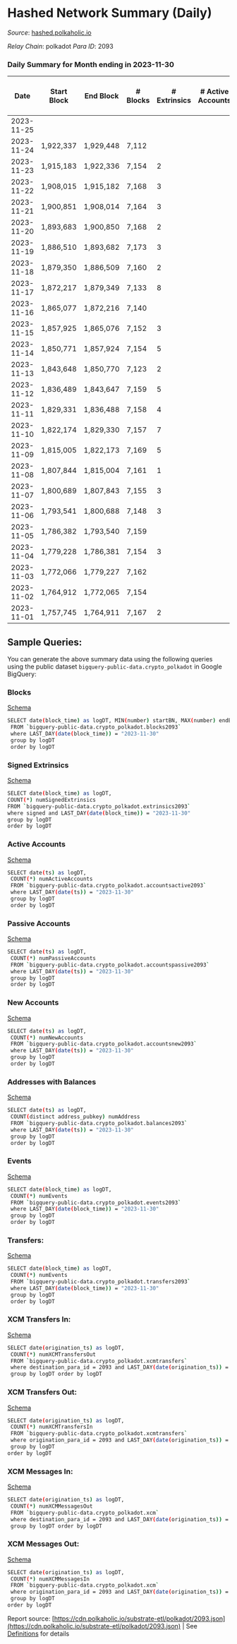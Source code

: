 # Hashed Network Summary (Daily)

_Source_: [hashed.polkaholic.io](https://hashed.polkaholic.io)

*Relay Chain*: polkadot
*Para ID*: 2093



### Daily Summary for Month ending in 2023-11-30


| Date    | Start Block | End Block | # Blocks | # Extrinsics | # Active Accounts | # Passive Accounts | # New Accounts | # Addresses | # Events  | # Transfers ($USD) | # XCM Transfers In ($USD) | # XCM Transfers Out ($USD) | # XCM In | # XCM Out | Issues |
|---------|-------------|-----------|----------|--------------|-------------------|--------------------|----------------|-------------|-----------|--------------------|---------------------------|----------------------------|----------|-----------|--------|
| 2023-11-25 |  |  |  |  |  |  |  |  |  |   |   |   |  |  |  |
| 2023-11-24 | 1,922,337 | 1,929,448 | 7,112 |  |  |  |  |  | 14,228 |   |   |   |  |  |  |
| 2023-11-23 | 1,915,183 | 1,922,336 | 7,154 | 2 |  |  |  |  | 14,320 |   |   |   |  |  |  |
| 2023-11-22 | 1,908,015 | 1,915,182 | 7,168 | 3 |  |  |  |  | 14,351 | 1  |   |   |  |  |  |
| 2023-11-21 | 1,900,851 | 1,908,014 | 7,164 | 3 |  |  |  |  | 14,344 |   |   |   |  |  |  |
| 2023-11-20 | 1,893,683 | 1,900,850 | 7,168 | 2 |  |  |  |  | 14,351 |   |   |   |  |  |  |
| 2023-11-19 | 1,886,510 | 1,893,682 | 7,173 | 3 |  |  |  |  | 14,362 | 1  |   |   |  |  |  |
| 2023-11-18 | 1,879,350 | 1,886,509 | 7,160 | 2 |  |  |  |  | 14,404 |   |   |   |  |  |  |
| 2023-11-17 | 1,872,217 | 1,879,349 | 7,133 | 8 |  |  |  |  | 14,302 | 6  |   |   |  |  |  |
| 2023-11-16 | 1,865,077 | 1,872,216 | 7,140 |  |  |  |  |  | 14,284 |   |   |   |  |  |  |
| 2023-11-15 | 1,857,925 | 1,865,076 | 7,152 | 3 |  |  |  |  | 14,320 | 1  |   |   |  |  |  |
| 2023-11-14 | 1,850,771 | 1,857,924 | 7,154 | 5 |  |  |  |  | 14,335 | 1  |   |   |  |  |  |
| 2023-11-13 | 1,843,648 | 1,850,770 | 7,123 | 2 |  |  |  |  | 14,258 |   |   |   |  |  |  |
| 2023-11-12 | 1,836,489 | 1,843,647 | 7,159 | 5 |  |  |  |  | 14,342 | 1  |   |   |  |  |  |
| 2023-11-11 | 1,829,331 | 1,836,488 | 7,158 | 4 |  |  |  |  | 14,336 |   |   |   |  |  |  |
| 2023-11-10 | 1,822,174 | 1,829,330 | 7,157 | 7 |  |  |  |  | 14,346 | 1  |   |   |  |  |  |
| 2023-11-09 | 1,815,005 | 1,822,173 | 7,169 | 5 |  |  |  |  | 14,362 | 1  |   |   |  |  |  |
| 2023-11-08 | 1,807,844 | 1,815,004 | 7,161 | 1 |  |  |  |  | 14,333 |   |   |   |  |  |  |
| 2023-11-07 | 1,800,689 | 1,807,843 | 7,155 | 3 |  |  |  |  | 14,328 | 1  |   |   |  |  |  |
| 2023-11-06 | 1,793,541 | 1,800,688 | 7,148 | 3 |  |  |  |  | 14,312 | 2  |   |   |  |  |  |
| 2023-11-05 | 1,786,382 | 1,793,540 | 7,159 |  |  |  |  |  | 14,322 |   |   |   |  |  |  |
| 2023-11-04 | 1,779,228 | 1,786,381 | 7,154 | 3 |  |  |  |  | 14,386 | 2  |   |   |  |  |  |
| 2023-11-03 | 1,772,066 | 1,779,227 | 7,162 |  |  |  |  |  | 14,328 |   |   |   |  |  |  |
| 2023-11-02 | 1,764,912 | 1,772,065 | 7,154 |  |  |  |  |  | 14,315 |   |   |   |  |  |  |
| 2023-11-01 | 1,757,745 | 1,764,911 | 7,167 | 2 |  |  |  |  | 14,680 |   |   |   |  |  |  |

## Sample Queries:
You can generate the above summary data using the following queries using the public dataset `bigquery-public-data.crypto_polkadot` in Google BigQuery:


### Blocks 

[Schema](https://github.com/colorfulnotion/substrate-etl/blob/main/schema/blocks.json)

```bash
SELECT date(block_time) as logDT, MIN(number) startBN, MAX(number) endBN, COUNT(*) numBlocks 
 FROM `bigquery-public-data.crypto_polkadot.blocks2093`  
 where LAST_DAY(date(block_time)) = "2023-11-30" 
 group by logDT 
 order by logDT
```

### Signed Extrinsics 

[Schema](https://github.com/colorfulnotion/substrate-etl/blob/main/schema/extrinsics.json)

```bash
SELECT date(block_time) as logDT, 
COUNT(*) numSignedExtrinsics 
FROM `bigquery-public-data.crypto_polkadot.extrinsics2093`  
where signed and LAST_DAY(date(block_time)) = "2023-11-30" 
group by logDT 
order by logDT
```

### Active Accounts 

[Schema](https://github.com/colorfulnotion/substrate-etl/blob/main/schema/accountsactive.json)

```bash
SELECT date(ts) as logDT, 
 COUNT(*) numActiveAccounts 
 FROM `bigquery-public-data.crypto_polkadot.accountsactive2093` 
 where LAST_DAY(date(ts)) = "2023-11-30" 
 group by logDT 
 order by logDT
```

### Passive Accounts 

[Schema](https://github.com/colorfulnotion/substrate-etl/blob/main/schema/accountspassive.json)

```bash
SELECT date(ts) as logDT, 
 COUNT(*) numPassiveAccounts 
 FROM `bigquery-public-data.crypto_polkadot.accountspassive2093` 
 where LAST_DAY(date(ts)) = "2023-11-30" 
 group by logDT 
 order by logDT
```

### New Accounts 

[Schema](https://github.com/colorfulnotion/substrate-etl/blob/main/schema/accountsnew.json)

```bash
SELECT date(ts) as logDT, 
 COUNT(*) numNewAccounts 
 FROM `bigquery-public-data.crypto_polkadot.accountsnew2093` 
 where LAST_DAY(date(ts)) = "2023-11-30" 
 group by logDT
 order by logDT
```

### Addresses with Balances 

[Schema](https://github.com/colorfulnotion/substrate-etl/blob/main/schema/balances.json)

```bash
SELECT date(ts) as logDT,
 COUNT(distinct address_pubkey) numAddress 
 FROM `bigquery-public-data.crypto_polkadot.balances2093` 
 where LAST_DAY(date(ts)) = "2023-11-30" 
 group by logDT 
 order by logDT
```

### Events 

[Schema](https://github.com/colorfulnotion/substrate-etl/blob/main/schema/events.json)

```bash
SELECT date(block_time) as logDT, 
 COUNT(*) numEvents 
 FROM `bigquery-public-data.crypto_polkadot.events2093` 
 where LAST_DAY(date(block_time)) = "2023-11-30" 
 group by logDT 
 order by logDT
```

### Transfers:

[Schema](https://github.com/colorfulnotion/substrate-etl/blob/main/schema/transfers.json)

```bash
SELECT date(block_time) as logDT, 
 COUNT(*) numEvents 
 FROM `bigquery-public-data.crypto_polkadot.transfers2093` 
 where LAST_DAY(date(block_time)) = "2023-11-30" 
 group by logDT 
 order by logDT
```

### XCM Transfers In: 

[Schema](https://github.com/colorfulnotion/substrate-etl/blob/main/schema/xcmtransfers.json)

```bash
SELECT date(origination_ts) as logDT, 
 COUNT(*) numXCMTransfersOut 
 FROM `bigquery-public-data.crypto_polkadot.xcmtransfers` 
 where destination_para_id = 2093 and LAST_DAY(date(origination_ts)) = "2023-11-30" 
 group by logDT order by logDT
```

### XCM Transfers Out: 

[Schema](https://github.com/colorfulnotion/substrate-etl/blob/main/schema/xcmtransfers.json)

```bash
SELECT date(origination_ts) as logDT, 
 COUNT(*) numXCMTransfersIn 
 FROM `bigquery-public-data.crypto_polkadot.xcmtransfers` 
 where origination_para_id = 2093 and LAST_DAY(date(origination_ts)) = "2023-11-30" 
 group by logDT 
order by logDT
```

### XCM Messages In: 

[Schema](https://github.com/colorfulnotion/substrate-etl/blob/main/schema/xcm.json)

```bash
SELECT date(origination_ts) as logDT, 
 COUNT(*) numXCMMessagesOut 
 FROM `bigquery-public-data.crypto_polkadot.xcm` 
 where destination_para_id = 2093 and LAST_DAY(date(origination_ts)) = "2023-11-30" 
 group by logDT order by logDT
```

### XCM Messages Out: 

[Schema](https://github.com/colorfulnotion/substrate-etl/blob/main/schema/xcm.json)

```bash
SELECT date(origination_ts) as logDT, 
 COUNT(*) numXCMMessagesIn 
 FROM `bigquery-public-data.crypto_polkadot.xcm` 
 where origination_para_id = 2093 and LAST_DAY(date(origination_ts)) = "2023-11-30" 
 group by logDT 
order by logDT
```


Report source: [https://cdn.polkaholic.io/substrate-etl/polkadot/2093.json](https://cdn.polkaholic.io/substrate-etl/polkadot/2093.json) | See [Definitions](/DEFINITIONS.md) for details
